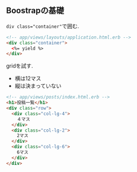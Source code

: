 ## Boostrapの基礎

`div class="container"`で囲む.

```html
<!-- app/views/layouts/application.html.erb -->
<div class="container">
  <%= yield %>
</div>
```

gridを試す.

* 横は12マス
* 縦は決まっていない

```html
<!-- app/views/posts/index.html.erb -->
<h1>投稿一覧</h1>
<div class="row">
  <div class="col-lg-4">
    ４マス
  </div>
  <div class="col-lg-2">
    2マス
  </div>
  <div class="col-lg-6">
    6マス
  </div>
</div>
```
